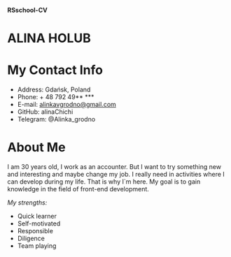 **RSschool-CV**
# ALINA HOLUB
# My Contact Info
* Address: Gdańsk, Poland
* Phone: + 48 792 49** ***
* E-mail: alinkavgrodno@gmail.com
* GitHub: alinaChichi
* Telegram: @Alinka_grodno

# About Me
I am 30 years old, I work as an accounter. But I want to try something new and interesting and maybe change my job. I really need in activities where I can develop during my life. That is why I`m here. My goal is to gain knowledge in the field of front-end development.

_My strengths:_ 
- Quick learner
- Self-motivated
- Responsible
- Diligence
- Team playing
